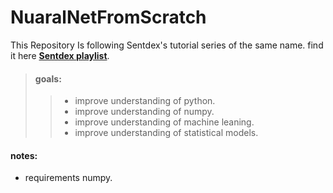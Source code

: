 # NuaralNetFromScratch
This Repository Is following Sentdex's tutorial series of the same name.
find it here **[Sentdex playlist](https://www.youtube.com/playlist?list=PLQVvvaa0QuDcjD5BAw2DxE6OF2tius3V3)**.
> #### goals:
>
>> * improve understanding of python.
>> * improve understanding of numpy.
>> * improve understanding of machine leaning.
>> * improve understanding of statistical models. 

#### notes:
* requirements numpy.